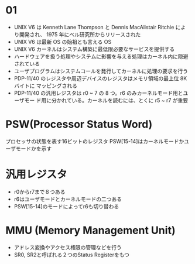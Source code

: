 # 01
* UNIX V6 は Kenneth Lane Thompson と Dennis MacAlistair Ritchie により開発され、 1975 年にベル研究所からリリースされた
* UNIX V6 は最新 OS の始祖とも言える OS
* UNIX V6 カーネルはシステム構築に最低限必要なサービスを提供する
* ハードウェアを扱う処理やシステムに影響を与える処理はカーネル内に隠避されている
* ユーザプログラムはシステムコールを発行してカーネルに処理の要求を行う
* PDP-11/40 のレジスタや周辺デバイスのレジスタはメモリ領域の最上位 8K バイトに
マッピングされる
* PDP-11/40 の汎用レジスタは r0 ~ 7 の 8 つ。r6 のみカーネルモード用とユーザモー
ド用に分かれている。カーネルを読むには、とくに r5 ~ r7 が重要

# PSW(Processor Status Word)
プロセッサの状態を表す16ビットのレジスタ
PSW[15-14]はカーネルモードかユーザモードかを示す

# 汎用レジスタ
* r0からr7まで８つある
* r6はユーザモードとカーネルモードの二つある
* PSW[15-14]のモードによってr6も切り替わる

# MMU (Memory Management Unit)
* アドレス変換やアクセス権限の管理などを行う
* SR0, SR2と呼ばれる２つのStatus Registerをもつ